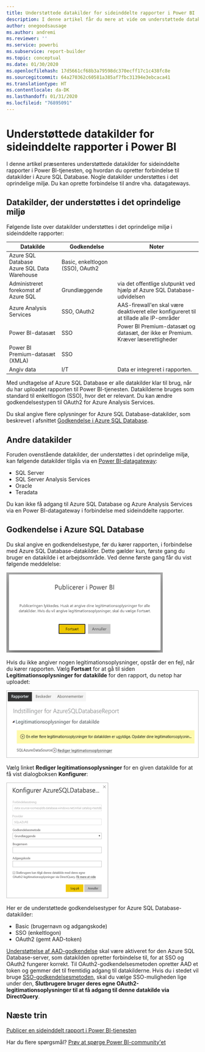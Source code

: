 ```yaml
---
title: Understøttede datakilder for sideinddelte rapporter i Power BI
description: I denne artikel får du mere at vide om understøttede datakilder for sideinddelte rapporter i Power BI-tjenesten, og hvordan du opretter forbindelse til datakilder i Azure SQL Database.
author: onegoodsausage
ms.author: andremi
ms.reviewer: ''
ms.service: powerbi
ms.subservice: report-builder
ms.topic: conceptual
ms.date: 01/30/2020
ms.openlocfilehash: 17d5661cf68b3a79598dc370ecff17c1c438fc8e
ms.sourcegitcommit: 64a270362c60581a385af7fbc31394e3ebcaca41
ms.translationtype: HT
ms.contentlocale: da-DK
ms.lasthandoff: 01/31/2020
ms.locfileid: "76895091"
---
```

# <a name="supported-data-sources-for-power-bi-paginated-reports"></a>Understøttede datakilder for sideinddelte rapporter i Power BI

I denne artikel præsenteres understøttede datakilder for sideinddelte rapporter i Power BI-tjenesten, og hvordan du opretter forbindelse til datakilder i Azure SQL Database. Nogle datakilder understøttes i det oprindelige miljø. Du kan oprette forbindelse til andre vha. datagateways.

## <a name="natively-supported-data-sources"></a>Datakilder, der understøttes i det oprindelige miljø

Følgende liste over datakilder understøttes i det oprindelige miljø i sideinddelte rapporter:

| Datakilde | Godkendelse | Noter |
| --- | --- | --- |
| Azure SQL Database <br>Azure SQL Data Warehouse | Basic, enkeltlogon (SSO), OAuth2 |   |
| Administreret forekomst af Azure SQL | Grundlæggende | via det offentlige slutpunkt ved hjælp af Azure SQL Database-udvidelsen  |
| Azure Analysis Services | SSO, OAuth2 | AAS-firewall'en skal være deaktiveret eller konfigureret til at tillade alle IP-områder  |
| Power BI-datasæt | SSO | Power BI Premium-datasæt og datasæt, der ikke er Premium. Kræver læserettigheder |
| Power BI Premium-datasæt (XMLA) | SSO |   |
| Angiv data | I/T | Data er integreret i rapporten. |

Med undtagelse af Azure SQL Database er alle datakilder klar til brug, når du har uploadet rapporten til Power BI-tjenesten. Datakilderne bruges som standard til enkeltlogon (SSO), hvor det er relevant. Du kan ændre godkendelsestypen til OAuth2 for Azure Analysis Services.

Du skal angive flere oplysninger for Azure SQL Database-datakilder, som beskrevet i afsnittet [Godkendelse i Azure SQL Database](#azure-sql-database-authentication).

## <a name="other-data-sources"></a>Andre datakilder

Foruden ovenstående datakilder, der understøttes i det oprindelige miljø, kan følgende datakilder tilgås via en [Power BI-datagateway](service-gateway-onprem.md):

- SQL Server
- SQL Server Analysis Services
- Oracle
- Teradata

Du kan ikke få adgang til Azure SQL Database og Azure Analysis Services via en Power BI-datagateway i forbindelse med sideinddelte rapporter.

## <a name="azure-sql-database-authentication"></a>Godkendelse i Azure SQL Database

Du skal angive en godkendelsestype, før du kører rapporten, i forbindelse med Azure SQL Database-datakilder. Dette gælder kun, første gang du bruger en datakilde i et arbejdsområde. Ved denne første gang får du vist følgende meddelelse:

![Publicerer i Power BI](media/paginated-reports-data-sources/power-bi-paginated-publishing.png)

Hvis du ikke angiver nogen legitimationsoplysninger, opstår der en fejl, når du kører rapporten. Vælg **Fortsæt** for at gå til siden **Legitimationsoplysninger for datakilde** for den rapport, du netop har uploadet:

![Indstillinger for Azure SQL Database](media/paginated-reports-data-sources/power-bi-paginated-settings-azure-sql.png)

Vælg linket **Rediger legitimationsoplysninger** for en given datakilde for at få vist dialogboksen **Konfigurer**:

![Konfigurer Azure SQL Database](media/paginated-reports-data-sources/power-bi-paginated-configure-azure-sql.png)

Her er de understøttede godkendelsestyper for Azure SQL Database-datakilder:

- Basic (brugernavn og adgangskode)
- SSO (enkeltlogon)
- OAuth2 (gemt AAD-token)

[Understøttelse af AAD-godkendelse](https://docs.microsoft.com/azure/sql-database/sql-database-aad-authentication-configure) skal være aktiveret for den Azure SQL Database-server, som datakilden opretter forbindelse til, for at SSO og OAuth2 fungerer korrekt. Til OAuth2-godkendelsesmetoden opretter AAD et token og gemmer det til fremtidig adgang til datakilderne. Hvis du i stedet vil bruge [SSO-godkendelsesmetoden](https://docs.microsoft.com/power-bi/service-azure-sql-database-with-direct-connect#single-sign-on), skal du vælge SSO-muligheden lige under den, **Slutbrugere bruger deres egne OAuth2-legitimationsoplysninger til at få adgang til denne datakilde via DirectQuery**.
  
## <a name="next-steps"></a>Næste trin

[Publicer en sideinddelt rapport i Power BI-tjenesten](consumer/paginated-reports-view-power-bi-service.md)

Har du flere spørgsmål? [Prøv at spørge Power BI-community'et](https://community.powerbi.com/)
